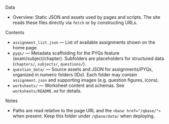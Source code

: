 Data

- Overview: Static JSON and assets used by pages and scripts. The site reads these files directly via `fetch` or by constructing URLs.

Contents

- `assignment_list.json` — List of available assignments shown on the home page.
- `pyqs/` — Metadata scaffolding for the PYQs feature (exam/subject/chapter). Subfolders are placeholders for structured data (`chapters/`, `subjects/`, `questions/`).
- `question_data/` — Source assets and JSON for assignments/PYQs, organized in numeric folders (IDs). Each folder may contain `assignment.json` and supporting images (e.g. question figures, icons).
- `worksheets/` — Worksheet content and schemas. See `worksheets/README.md` for details.

Notes

- Paths are read relative to the page URL and the `<base href="/qbase/">` when present. Keep this folder under `/qbase/data/` when deploying.

